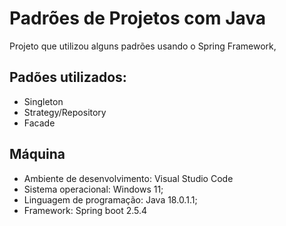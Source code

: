 # Padrões de Projetos com Java

Projeto que utilizou alguns padrões usando o Spring Framework, 

## Padões utilizados:
- Singleton
- Strategy/Repository
- Facade

## Máquina
- Ambiente de desenvolvimento: Visual Studio Code
- Sistema operacional: Windows 11;​     
- Linguagem de programação: Java 18.0.1.1;
- Framework: Spring boot 2.5.4